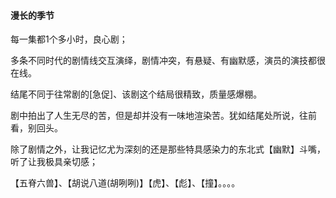 #### 漫长的季节

每一集都1个多小时，良心剧；

多条不同时代的剧情线交互演绎，剧情冲突，有悬疑、有幽默感，演员的演技都很在线。

结尾不同于往常剧的[急促]、该剧这个结局很精致，质量感爆棚。

剧中拍出了人生无尽的苦，但是却并没有一味地渲染苦。犹如结尾处所说，往前看，别回头。

除了剧情之外，让我记忆尤为深刻的还是那些特具感染力的东北式【幽默】斗嘴，听了让我极具亲切感；

【五脊六兽】、【胡说八道(胡咧咧)】【虎】、【彪】、【撞】。。。。

